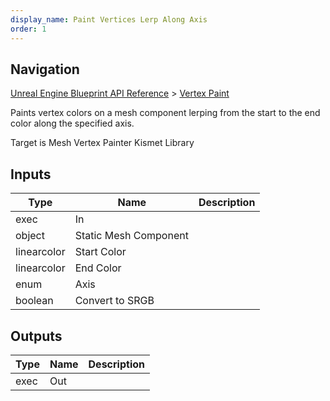 ```yaml
---
display_name: Paint Vertices Lerp Along Axis
order: 1
---
```

## Navigation

[Unreal Engine Blueprint API Reference](https://dev.epicgames.com/documentation/en-us/unreal-engine/BlueprintAPI) > [Vertex Paint](https://dev.epicgames.com/documentation/en-us/unreal-engine/BlueprintAPI/VertexPaint)

Paints vertex colors on a mesh component lerping from the start to the end color along the specified axis.

Target is Mesh Vertex Painter Kismet Library

## Inputs

| Type | Name | Description |
| --- | --- | --- |
| exec | In |  |
| object | Static Mesh Component |  |
| linearcolor | Start Color |  |
| linearcolor | End Color |  |
| enum | Axis |  |
| boolean | Convert to SRGB |  |

## Outputs

| Type | Name | Description |
| --- | --- | --- |
| exec | Out |  |
